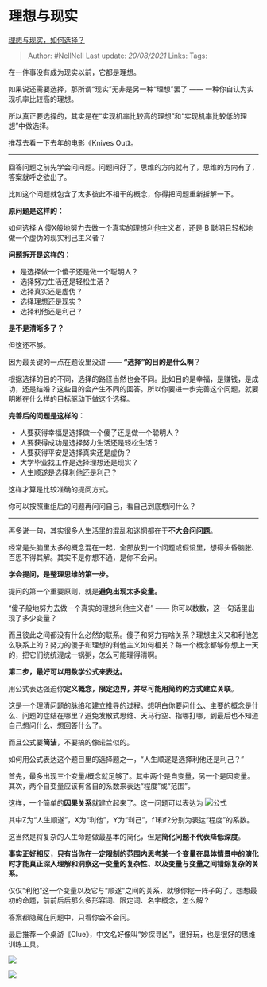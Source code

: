 # 理想与现实
[理想与现实，如何选择？](https://www.zhihu.com/question/418286379/answer/1456012647)

> Author: #NellNell 
> Last update: *20/08/2021* 
> Links:
> Tags: 

在一件事没有成为现实以前，它都是理想。

如果说还需要选择，那所谓“现实”无非是另一种“理想”罢了 —— 一种你自认为实现机率比较高的理想。

所以真正要选择的，其实是在“实现机率比较高的理想”和“实现机率比较低的理想”中做选择。

推荐去看一下去年的电影《Knives Out》。

---

回答问题之前先学会问问题。问题问好了，思维的方向就有了，思维的方向有了，答案就呼之欲出了。

比如这个问题就包含了太多彼此不相干的概念，你得把问题重新拆解一下。

**原问题是这样的：**

如何选择 A 傻X般地努力去做一个真实的理想利他主义者，还是 B 聪明且轻松地做一个虚伪的现实利己主义者？

**问题拆开是这样的：**

-   是选择做一个傻子还是做一个聪明人？
-   选择努力生活还是轻松生活？
-   选择真实还是虚伪？
-   选择理想还是现实？
-   选择利他还是利己？

**是不是清晰多了？**

但这还不够。

因为最关键的一点在题设里没讲 —— **“选择”的目的是什么啊**？

根据选择的目的不同，选择的路径当然也会不同。比如目的是幸福，是赚钱，是成功，还是结婚？这些目的会产生不同的回答。所以你要进一步完善这个问题，就要明晰在什么样的目标驱动下做这个选择。

**完善后的问题是这样的：**

-   人要获得幸福是选择做一个傻子还是做一个聪明人？
-   人要获得成功是选择努力生活还是轻松生活？
-   人要获得平安是选择真实还是虚伪？
-   大学毕业找工作是选择理想还是现实？
-   人生顺遂是选择利他还是利己？

这样才算是比较准确的提问方式。

你可以按照重组后的问题再问问自己，看自己到底想问什么？

---

再多说一句，其实很多人生活里的混乱和迷惘都在于**不大会问问题**。

经常是头脑里太多的概念混在一起，全部放到一个问题或假设里，想得头昏脑胀、百思不得其解。其实不是你想不通，是你不会问。

**学会提问，是整理思维的第一步。**

提问的第一个重要原则，就是**避免出现太多变量。**

“傻子般地努力去做一个真实的理想利他主义者” —— 你可以数数，这一句话里出现了多少变量？

而且彼此之间都没有什么必然的联系。傻子和努力有啥关系？理想主义又和利他怎么联系上的？努力的傻子和理想的利他主义如何相关？每一个概念都够你想上一天的，把它们统统混成一锅粥，怎么可能理得清啊。

  

**第二步，最好可以用数学公式来表达。**

用公式表达强迫你**定义概念，限定边界，并尽可能用简约的方式建立关联**。

这是一个理清问题的脉络和建立推导的过程。想明白你要问什么、主要的概念是什么、问题的症结在哪里？避免发散式思维、天马行空、指哪打哪，到最后也不知道自己想问什么、想回答什么了。

而且公式要**简洁**，不要搞的像诺兰似的。

如何用公式表达这个题目里的选择题之一，“人生顺遂是选择利他还是利己？”

首先，最多出现三个变量/概念就足够了。其中两个是自变量，另一个是因变量。其次，两个自变量应该有各自的系数来表达“程度”或“范围”。

这样，一个简单的**因果关系**就建立起来了。这一问题可以表达为 ![公式](https://www.zhihu.com/equation?tex=Z%3Df1%28X%29%2Bf2%28Y%29)

其中Z为“人生顺遂”，X为“利他”，Y为“利己”，f1和f2分别为表达“程度”的系数。

这当然是将复杂的人生命题做最基本的简化，但是**简化问题不代表降低深度**。

**事实正好相反，只有当你在一定限制的范围内思考某一个变量在具体情景中的演化时才能真正深入理解和洞察这一变量的复杂性、以及变量与变量之间错综复杂的关系。**

仅仅“利他”这一个变量以及它与“顺遂”之间的关系，就够你挖一阵子的了。想想最初的命题，前前后后那么多形容词、限定词、名字概念，怎么解？

答案都隐藏在问题中，只看你会不会问。

最后推荐一个桌游《Clue》，中文名好像叫“妙探寻凶”，很好玩，也是很好的思维训练工具。

![](https://pic3.zhimg.com/50/v2-459ad08cb5b645257b5d4b5d5c030de3_720w.jpg?source=c8b7c179)

![](https://pic3.zhimg.com/80/v2-459ad08cb5b645257b5d4b5d5c030de3_720w.jpg?source=c8b7c179)